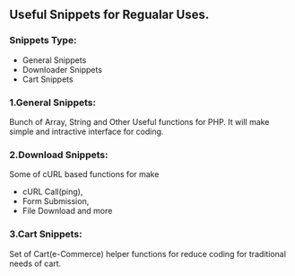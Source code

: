 ## Useful Snippets for Regualar Uses.

### Snippets Type:

- General Snippets
- Downloader Snippets
- Cart Snippets

### 1.General Snippets:

  Bunch of Array, String and Other Useful functions for PHP.
  It will make simple and intractive interface for coding.
  
### 2.Download Snippets:

 Some of cURL based functions for make 
    
 - cURL Call(ping), 
 - Form Submission,
 - File Download and more
 
 
### 3.Cart Snippets:
   
   Set of Cart(e-Commerce) helper functions for reduce coding for traditional 
   needs of cart.
